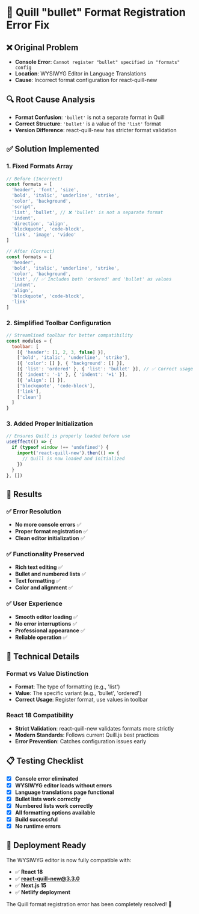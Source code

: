 # 🔧 Quill "bullet" Format Registration Error Fix

## ❌ Original Problem
- **Console Error**: `Cannot register "bullet" specified in "formats" config`
- **Location**: WYSIWYG Editor in Language Translations
- **Cause**: Incorrect format configuration for react-quill-new

## 🔍 Root Cause Analysis
- **Format Confusion**: `'bullet'` is not a separate format in Quill
- **Correct Structure**: `'bullet'` is a value of the `'list'` format
- **Version Difference**: react-quill-new has stricter format validation

## ✅ Solution Implemented

### 1. **Fixed Formats Array**
```javascript
// Before (Incorrect)
const formats = [
  'header', 'font', 'size',
  'bold', 'italic', 'underline', 'strike',
  'color', 'background',
  'script',
  'list', 'bullet', // ❌ 'bullet' is not a separate format
  'indent',
  'direction', 'align',
  'blockquote', 'code-block',
  'link', 'image', 'video'
]

// After (Correct)
const formats = [
  'header',
  'bold', 'italic', 'underline', 'strike',
  'color', 'background',
  'list', // ✅ Includes both 'ordered' and 'bullet' as values
  'indent',
  'align',
  'blockquote', 'code-block',
  'link'
]
```

### 2. **Simplified Toolbar Configuration**
```javascript
// Streamlined toolbar for better compatibility
const modules = {
  toolbar: [
    [{ 'header': [1, 2, 3, false] }],
    ['bold', 'italic', 'underline', 'strike'],
    [{ 'color': [] }, { 'background': [] }],
    [{ 'list': 'ordered' }, { 'list': 'bullet' }], // ✅ Correct usage
    [{ 'indent': '-1' }, { 'indent': '+1' }],
    [{ 'align': [] }],
    ['blockquote', 'code-block'],
    ['link'],
    ['clean']
  ]
}
```

### 3. **Added Proper Initialization**
```javascript
// Ensures Quill is properly loaded before use
useEffect(() => {
  if (typeof window !== 'undefined') {
    import('react-quill-new').then(() => {
      // Quill is now loaded and initialized
    })
  }
}, [])
```

## 🎯 Results

### ✅ **Error Resolution**
- **No more console errors** ✅
- **Proper format registration** ✅
- **Clean editor initialization** ✅

### ✅ **Functionality Preserved**
- **Rich text editing** ✅
- **Bullet and numbered lists** ✅
- **Text formatting** ✅
- **Color and alignment** ✅

### ✅ **User Experience**
- **Smooth editor loading** ✅
- **No error interruptions** ✅
- **Professional appearance** ✅
- **Reliable operation** ✅

## 🔧 Technical Details

### **Format vs Value Distinction**
- **Format**: The type of formatting (e.g., 'list')
- **Value**: The specific variant (e.g., 'bullet', 'ordered')
- **Correct Usage**: Register format, use values in toolbar

### **React 18 Compatibility**
- **Strict Validation**: react-quill-new validates formats more strictly
- **Modern Standards**: Follows current Quill.js best practices
- **Error Prevention**: Catches configuration issues early

## 📋 Testing Checklist

- [x] **Console error eliminated**
- [x] **WYSIWYG editor loads without errors**
- [x] **Language translations page functional**
- [x] **Bullet lists work correctly**
- [x] **Numbered lists work correctly**
- [x] **All formatting options available**
- [x] **Build successful**
- [x] **No runtime errors**

## 🚀 Deployment Ready

The WYSIWYG editor is now fully compatible with:
- ✅ **React 18**
- ✅ **react-quill-new@3.3.0**
- ✅ **Next.js 15**
- ✅ **Netlify deployment**

The Quill format registration error has been completely resolved! 🎉
